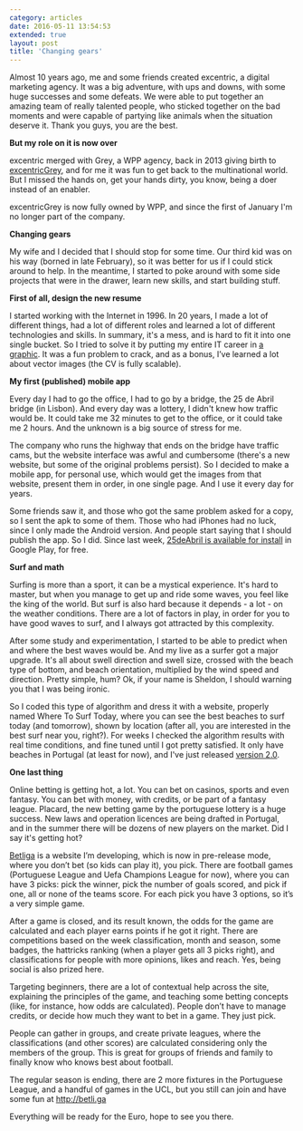 ```yaml
---
category: articles
date: 2016-05-11 13:54:53
extended: true
layout: post
title: 'Changing gears'
---
```


<p>Almost 10 years ago, me and some friends created excentric, a digital marketing agency. It was a big adventure, with ups and downs, with some huge successes and some defeats. We were able to put together an amazing team of really talented people, who sticked together on the bad moments and were capable of partying like animals when the situation deserve it. Thank you guys, you are the best.</p>
<p><strong>But my role on it is now over</strong></p>
<p>excentric merged with Grey, a WPP agency, back in 2013 giving birth to <a href="http://excentricgrey.com/">excentricGrey</a>, and for me it was fun to get back to the multinational world. But I missed the hands on, get your hands dirty, you know, being a doer instead of an enabler. </p>
<p>excentricGrey is now fully owned by WPP, and since the first of January I'm no longer part of the company.</p>

<!--more-->
<p><strong>Changing gears</strong></p>
<p>My wife and I decided that I should stop for some time. Our third kid was on his way (borned in late February), so it was better for us if I could stick around to help. In the meantime, I started to poke around with some side projects that were in the drawer, learn new skills, and start building stuff.</p>
<p><strong>First of all, design the new resume</strong></p>
<p>I started working with the Internet in 1996. In 20 years, I made a lot of different things, had a lot of different roles and learned a lot of different technologies and skills. In summary, it's a mess, and is hard to fit it into one single bucket. So I tried to solve it by putting my entire IT career in <a href="https://joaobordalo.com/images/static/blog/cv2016.png">a graphic</a>. It was a fun problem to crack, and as a bonus, I’ve learned a lot about vector images (the CV is fully scalable).</p>
<p><strong>My first (published) mobile app</strong></p>
<p>Every day I had to go the office, I had to go by a bridge, the 25 de Abril bridge (in Lisbon). And every day was a lottery, I didn't knew how traffic would be. It could take me 32 minutes to get to the office, or it could take me 2 hours. And the unknown is a big source of stress for me.</p>
<p>The company who runs the highway that ends on the bridge have traffic cams, but the website interface was awful and cumbersome (there's a new website, but some of the original problems persist). So I decided to make a mobile app, for personal use, which would get the images from that website, present them in order, in one single page. And I use it every day for years.</p>
<p>Some friends saw it, and those who got the same problem asked for a copy, so I sent the apk to some of them. Those who had iPhones had no luck, since I only made the Android version. And people start saying that I should publish the app. So I did. Since last week, <a href="http://play.google.com/store/apps/details?id=com.id1tpnpcj1ylo4kbx4m88o">25deAbril is available for install</a> in Google Play, for free.</p>
<p><strong>Surf and math</strong></p>
<p>Surfing is more than a sport, it can be a mystical experience. It's hard to master, but when you manage to get up and ride some waves, you feel like the king of the world. But surf is also hard because it depends - a lot - on the weather conditions. There are a lot of factors in play, in order for you to have good waves to surf, and I always got attracted by this complexity.</p>
<p>After some study and experimentation, I started to be able to predict when and where the best waves would be. And my live as a surfer got a major upgrade. It's all about swell direction and swell size, crossed with the beach type of bottom, and beach orientation, multiplied by the wind speed and direction. Pretty simple, hum? Ok, if your name is Sheldon, I should warning you that I was being ironic.</p>
<p>So I coded this type of algorithm and dress it with a website, properly named Where To Surf Today, where you can see the best beaches to surf today (and tomorrow), shown by location (after all, you are interested in the best surf near you, right?). For weeks I checked the algorithm results with real time conditions, and fine tuned until I got pretty satisfied. It only have beaches in Portugal (at least for now), and I've just released <a href="https://wheretosurftoday.com/">version 2.0</a>.</p>
<p><strong>One last thing</strong></p>
<p>Online betting is getting hot, a lot. You can bet on casinos, sports and even fantasy. You can bet with money, with credits, or be part of a fantasy league. Placard, the new betting game by the portuguese lottery is a huge success. New laws and operation licences are being drafted in Portugal, and in the summer there will be dozens of new players on the market. Did I say it's getting hot?</p>
<p><a href="http://betli.ga/">Betliga</a> is a website I’m developing, which is now in pre-release mode, where you don’t bet (so kids can play it), you pick. There are football games (Portuguese League and Uefa Champions League for now), where you can have 3 picks: pick the winner, pick the number of goals scored, and pick if one, all or none of the teams score. For each pick you have 3 options, so it’s a very simple game.</p>
<p>After a game is closed, and its result known, the odds for the game are calculated and each player earns points if he got it right. There are competitions based on the week classification, month and season, some badges, the hattricks ranking (when a player gets all 3 picks right), and classifications for people with more opinions, likes and reach. Yes, being social is also prized here.</p>
<p>Targeting beginners, there are a lot of contextual help across the site, explaining the principles of the game, and teaching some betting concepts (like, for instance, how odds are calculated). People don’t have to manage credits, or decide how much they want to bet in a game. They just pick.</p>
<p>People can gather in groups, and create private leagues, where the classifications (and other scores) are calculated considering only the members of the group. This is great for groups of friends and family to finally know who knows best about football. </p>
<p>The regular season is ending, there are 2 more fixtures in the Portuguese League, and a handful of games in the UCL, but you still can join and have some fun at <a href="http://betli.ga/">http://betli.ga</a> </p>
<p>Everything will be ready for the Euro, hope to see you there.</p>
